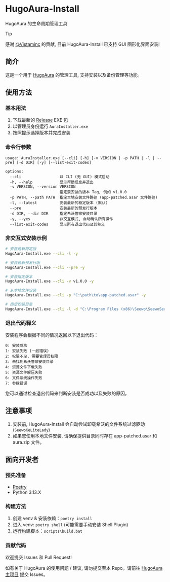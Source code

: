 # HugoAura-Install

HugoAura 的生命周期管理工具

> [!TIP]
>
> 感谢 [@Vistaminc](https://github.com/Vistaminc) 的贡献, 目前 HugoAura-Install 已支持 GUI 图形化界面安装!

## 简介

这是一个用于 [HugoAura](https://github.com/HugoAura/Seewo-HugoAura) 的管理工具, 支持安装以及备份管理等功能。

## 使用方法

### 基本用法

1. 下载最新的 [Release](https://github.com/HugoAura/HugoAura-Install/releases) EXE 包
2. 以管理员身份运行 `AuraInstaller.exe`
3. 按照提示选择版本并完成安装

### 命令行参数

```
usage: AuraInstaller.exe [--cli] [-h] [-v VERSION | -p PATH | -l | --pre] [-d DIR] [-y] [--list-exit-codes]

options:
  --cli                 以 CLI (无 GUI) 模式启动
  -h, --help            显示帮助信息并退出
  -v VERSION, --version VERSION
                        指定要安装的版本 Tag, 例如 v1.0.0
  -p PATH, --path PATH  指定本地安装文件路径 (app-patched.asar 文件路径)
  -l, --latest          安装最新的稳定版本 (默认)
  --pre                 安装最新的预发行版本
  -d DIR, --dir DIR     指定希沃管家安装目录
  -y, --yes             非交互模式, 自动确认所有操作
  --list-exit-codes     显示所有退出代码及其释义
```

### 非交互式安装示例

```bash
# 安装最新稳定版
HugoAura-Install.exe --cli -l -y

# 安装最新预发行版
HugoAura-Install.exe --cli --pre -y

# 安装指定版本
HugoAura-Install.exe --cli -v v1.0.0 -y

# 从本地文件安装
HugoAura-Install.exe --cli -p "C:\path\to\app-patched.asar" -y

# 指定安装目录
HugoAura-Install.exe --cli -l -d "C:\Program Files (x86)\Seewo\SeewoService\SeewoService_1.0.0\SeewoServiceAssistant\resources" -y
```

### 退出代码释义

安装程序会根据不同的情况返回以下退出代码：

```
0: 安装成功
1: 安装失败 (一般错误)
2: 权限不足, 需要管理员权限
3: 未找到希沃管家安装目录
4: 资源文件下载失败
5: 资源文件解压失败
6: 文件系统操作失败
7: 参数错误
```

您可以通过检查退出代码来判断安装是否成功以及失败的原因。

## 注意事项

1. 安装前, HugoAura-Install 会自动尝试卸载希沃的文件系统过滤驱动 (`SeewoKeLiteLady`)
2. 如果您使用本地文件安装, 请确保提供目录同时存在 app-patched.asar 和 aura.zip 文件。

## 面向开发者

### 预先准备

- [Poetry](https://python-poetry.org/)
- Python 3.13.X

### 构建方法

1. 创建 venv & 安装依赖：`poetry install`
2. 进入 venv: `poetry shell` (可能需要手动安装 Shell Plugin)
3. 运行构建脚本：`scripts\build.bat`

### 贡献代码

欢迎提交 Issues 和 Pull Request!

如有关于 HugoAura 的使用问题 / 建议, 请勿提交至本 Repo。请前往 [HugoAura 主项目](https://github.com/HugoAura/Seewo-HugoAura) 提交 Issues。